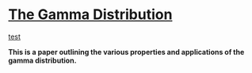 # [The Gamma Distribution](https://docs.google.com/viewer?url=https://github.com/etiennecollin/gamma-distribution/blob/main/LaTeX%20Document/The_gamma_distribution.pdf)

<a href="https://github.com/etiennecollin/gamma-distribution/blob/main/LaTeX%20Document/The_gamma_distribution.pdf" class="image fit">test</a>

**This is a paper outlining the various properties and applications of the gamma distribution.**
